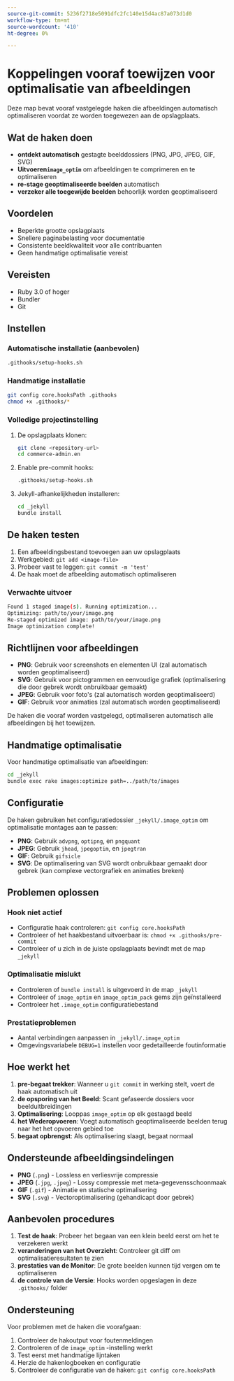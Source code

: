 ```yaml
---
source-git-commit: 5236f2718e5091dfc2fc140e15d4ac87a073d1d0
workflow-type: tm+mt
source-wordcount: '410'
ht-degree: 0%

---
```

# Koppelingen vooraf toewijzen voor optimalisatie van afbeeldingen

Deze map bevat vooraf vastgelegde haken die afbeeldingen automatisch optimaliseren voordat ze worden toegewezen aan de opslagplaats.

## Wat de haken doen

- **ontdekt automatisch** gestagte beelddossiers (PNG, JPG, JPEG, GIF, SVG)
- **Uitvoeren`image_optim`** om afbeeldingen te comprimeren en te optimaliseren
- **re-stage geoptimaliseerde beelden** automatisch
- **verzeker alle toegewijde beelden** behoorlijk worden geoptimaliseerd

## Voordelen

- Beperkte grootte opslagplaats
- Snellere paginabelasting voor documentatie
- Consistente beeldkwaliteit voor alle contribuanten
- Geen handmatige optimalisatie vereist

## Vereisten

- Ruby 3.0 of hoger
- Bundler
- Git

## Instellen

### Automatische installatie (aanbevolen)

```bash
.githooks/setup-hooks.sh
```

### Handmatige installatie

```bash
git config core.hooksPath .githooks
chmod +x .githooks/*
```

### Volledige projectinstelling

1. De opslagplaats klonen:

   ```bash
   git clone <repository-url>
   cd commerce-admin.en
   ```

2. Enable pre-commit hooks:

   ```bash
   .githooks/setup-hooks.sh
   ```

3. Jekyll-afhankelijkheden installeren:

   ```bash
   cd _jekyll
   bundle install
   ```

## De haken testen

1. Een afbeeldingsbestand toevoegen aan uw opslagplaats
2. Werkgebied: `git add <image-file>`
3. Probeer vast te leggen: `git commit -m 'test'`
4. De haak moet de afbeelding automatisch optimaliseren

### Verwachte uitvoer

```bash
Found 1 staged image(s). Running optimization...
Optimizing: path/to/your/image.png
Re-staged optimized image: path/to/your/image.png
Image optimization complete!
```

## Richtlijnen voor afbeeldingen

- **PNG**: Gebruik voor screenshots en elementen UI (zal automatisch worden geoptimaliseerd)
- **SVG**: Gebruik voor pictogrammen en eenvoudige grafiek (optimalisering die door gebrek wordt onbruikbaar gemaakt)
- **JPEG**: Gebruik voor foto&#39;s (zal automatisch worden geoptimaliseerd)
- **GIF**: Gebruik voor animaties (zal automatisch worden geoptimaliseerd)

De haken die vooraf worden vastgelegd, optimaliseren automatisch alle afbeeldingen bij het toewijzen.

## Handmatige optimalisatie

Voor handmatige optimalisatie van afbeeldingen:

```bash
cd _jekyll
bundle exec rake images:optimize path=../path/to/images
```

## Configuratie

De haken gebruiken het configuratiedossier `_jekyll/.image_optim` om optimalisatie montages aan te passen:

- **PNG**: Gebruik `advpng`, `optipng`, en `pngquant`
- **JPEG**: Gebruik `jhead`, `jpegoptim`, en `jpegtran`
- **GIF**: Gebruik `gifsicle`
- **SVG**: De optimalisering van SVG wordt onbruikbaar gemaakt door gebrek (kan complexe vectorgrafiek en animaties breken)

## Problemen oplossen

### Hook niet actief

- Configuratie haak controleren: `git config core.hooksPath`
- Controleer of het haakbestand uitvoerbaar is: `chmod +x .githooks/pre-commit`
- Controleer of u zich in de juiste opslagplaats bevindt met de map `_jekyll`

### Optimalisatie mislukt

- Controleren of `bundle install` is uitgevoerd in de map `_jekyll`
- Controleer of `image_optim` en `image_optim_pack` gems zijn geïnstalleerd
- Controleer het `.image_optim` configuratiebestand

### Prestatieproblemen

- Aantal verbindingen aanpassen in `_jekyll/.image_optim`
- Omgevingsvariabele `DEBUG=1` instellen voor gedetailleerde foutinformatie

## Hoe werkt het

1. **pre-begaat trekker**: Wanneer u `git commit` in werking stelt, voert de haak automatisch uit
2. **de opsporing van het Beeld**: Scant gefaseerde dossiers voor beelduitbreidingen
3. **Optimalisering**: Looppas `image_optim` op elk gestaagd beeld
4. **het Wederopvoeren**: Voegt automatisch geoptimaliseerde beelden terug naar het het opvoeren gebied toe
5. **begaat opbrengst**: Als optimalisering slaagt, begaat normaal

## Ondersteunde afbeeldingsindelingen

- **PNG** (`.png`) - Lossless en verliesvrije compressie
- **JPEG** (`.jpg`, `.jpeg`) - Lossy compressie met meta-gegevensschoonmaak
- **GIF** (`.gif`) - Animatie en statische optimalisering
- **SVG** (`.svg`) - Vectoroptimalisering (gehandicapt door gebrek)

## Aanbevolen procedures

1. **Test de haak**: Probeer het begaan van een klein beeld eerst om het te verzekeren werkt
2. **veranderingen van het Overzicht**: Controleer git diff om optimalisatieresultaten te zien
3. **prestaties van de Monitor**: De grote beelden kunnen tijd vergen om te optimaliseren
4. **de controle van de Versie**: Hooks worden opgeslagen in deze `.githooks/` folder

## Ondersteuning

Voor problemen met de haken die voorafgaan:

1. Controleer de hakoutput voor foutenmeldingen
2. Controleren of de `image_optim` -instelling werkt
3. Test eerst met handmatige lijntaken
4. Herzie de hakenlogboeken en configuratie
5. Controleer de configuratie van de haken: `git config core.hooksPath`
